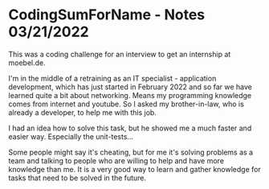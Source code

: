 # CodingSumForName - Notes 03/21/2022

This was a coding challenge for an interview to get an internship at moebel.de.

I'm in the middle of a retraining as an IT specialist - application development, which has just started
in February 2022 and so far we have learned quite a bit about networking. Means my programming knowledge comes from internet and youtube.
So I asked my brother-in-law, who is already a developer, to help me with this job.

I had an idea how to solve this task, but he showed me a much faster and easier way. Especially the unit-tests...

Some people might say it's cheating, but for me it's solving problems as a team and talking to people
who are willing to help and have more knowledge than me. It is a very good way to learn and gather knowledge for tasks that need to be solved in the future.
